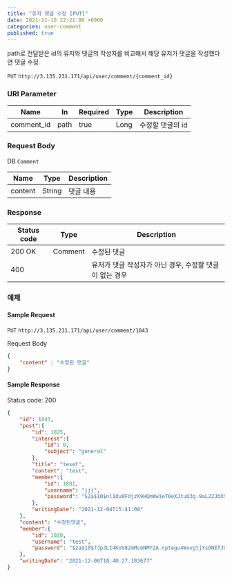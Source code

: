 ```yaml
---
title: "유저 댓글 수정 [PUT]"
date: 2021-11-15 22:21:00 +0900
categories: user-comment
published: true
---
```


path로 전달받은 id의 유저와 댓글의 작성자를 비교해서 해당 유저가 댓글을 작성했다면 댓글 수정.

`PUT` `http://3.135.231.171/api/user/comment/{comment_id}`

### URI Parameter

| Name       | In   | Required | Type | Description      |
| ---------- | ---- | -------- | ---- | ---------------- |
| comment_id | path | true     | Long | 수정할 댓글의 id |

### Request Body

DB `Comment`

| Name    | Type   | Description |
| ------- | ------ | ----------- |
| content | String | 댓글 내용   |

### Response

| Status code | Type    | Description                                             |
| ----------- | ------- | ------------------------------------------------------- |
| 200 OK      | Comment | 수정된 댓글                                             |
| 400         |         | 유저가 댓글 작성자가 아닌 경우, 수정할 댓글이 없는 경우 |



### 예제

#### Sample Request

`PUT` `http://3.135.231.171/api/user/comment/1043`

Request Body

```json
{
    "content" : "수정된 댓글"
}
```

#### Sample Response

Status code: 200

```json
{
    "id": 1043,
    "post":{
        "id": 1025,
        "interest":{
            "id": 0,
            "subject": "general"
        },
        "title": "teset",
        "content": "test",
        "member":{
            "id": 1001,
            "username": "jjj",
            "password": "$2a$10$nl1du0FdjzK9HQmWw1eT0eXJtuO3g.9aL22JbXSHymW7gQ1XhCOJe"
        },
        "writingDate": "2021-12-04T15:41:08"
    },
    "content": "수정된댓글",
    "member":{
        "id": 1030,
        "username": "test",
        "password": "$2a$10$7JpJLI4KUV82mMcmNMY2A.rptegu4WxvgtjYsONETJQNrpSR8rZa6"
    },
    "writingDate": "2021-12-06T18:40:27.183677"
}
```


